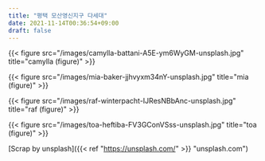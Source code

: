 ```yaml
---
title: "평택 모산영신지구 다세대"
date: 2021-11-14T00:36:54+09:00
draft: false
---
```


{{< figure src="/images/camylla-battani-A5E-ym6WyGM-unsplash.jpg" title="camylla (figure)" >}}

{{< figure src="/images/mia-baker-jjhvyxm34nY-unsplash.jpg" title="mia (figure)" >}}

{{< figure src="/images/raf-winterpacht-IJResNBbAnc-unsplash.jpg" title="raf (figure)" >}}

{{< figure src="/images/toa-heftiba-FV3GConVSss-unsplash.jpg" title="toa (figure)" >}}

[Scrap by unsplash]({{< ref "https://unsplash.com/" >}} "unsplash.com")
